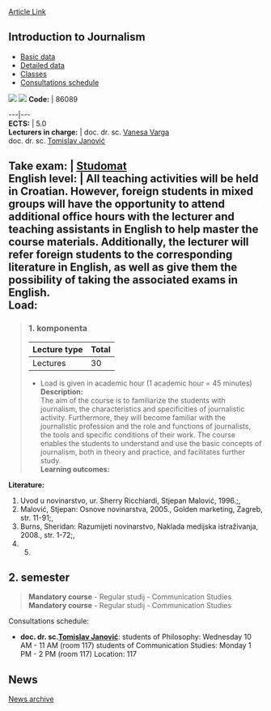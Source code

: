 [Article Link](https://www.fhs.hr/en/course/itj)

## Introduction to Journalism
  * [Basic data](https://www.fhs.hr/en/course/itj#v1id-523790_549479_1_0 "Basic data")
  * [Detailed data](https://www.fhs.hr/en/course/itj#v1id-523790_549479_1_1 "Detailed data")
  * [Classes](https://www.fhs.hr/en/course/itj#v1id-523790_549479_1_2 "Classes")
  * [Consultations schedule](https://www.fhs.hr/en/course/itj#v1id-523790_549479_1_3 "Consultations schedule")


[![](https://www.fhs.hr/img/flags/gif/hr.gif)](https://www.fhs.hr/predmet/uun) [![](https://www.fhs.hr/img/flags/gif/gb.gif)](https://www.fhs.hr/en/course/itj)
**Code:** |  86089  
  
---|---  
**ECTS:** |  5.0   
**Lecturers in charge:** |  doc. dr. sc. [Vanesa Varga](https://www.fhs.hr/staff/vanesa.varga)   
doc. dr. sc. [Tomislav Janović](https://www.fhs.hr/staff/tomislav.janovic)   
  
**Take exam:** |  [Studomat](http://www.isvu.hr/studomat)  
**English level:** |  All teaching activities will be held in Croatian. However, foreign students in mixed groups will have the opportunity to attend additional office hours with the lecturer and teaching assistants in English to help master the course materials. Additionally, the lecturer will refer foreign students to the corresponding literature in English, as well as give them the possibility of taking the associated exams in English.   
**Load:**  
---  
> ### 1. komponenta
> | Lecture type | Total  
> ---|---  
> Lectures | 30  
> * Load is given in academic hour (1 academic hour = 45 minutes)   
**Description:**  
> The aim of the course is to familiarize the students with journalism, the characteristics and specificities of journalistic activity. Furthermore, they will become familiar with the journalistic profession and the role and functions of journalists, the tools and specific conditions of their work. The course enables the students to understand and use the basic concepts of journalism, both in theory and practice, and facilitates further study.  
**Learning outcomes:**  

  
**Literature:**  
  1. Uvod u novinarstvo, ur. Sherry Ricchiardi, Stjepan Malović, 1996.;, 
  2. Malović, Stjepan: Osnove novinarstva, 2005., Golden marketing, Zagreb, str. 11-91;, 
  3. Burns, Sheridan: Razumijeti novinarstvo, Naklada medijska istraživanja, 2008., str. 1-72;, 
  4.   5. 
  
**2. semester**  
---  
> **Mandatory course** - Regular studij - Communication Studies  
>  **Mandatory course** - Regular studij - Communication Studies  
>   
Consultations schedule: 
  * **doc. dr. sc.[Tomislav Janović](https://www.fhs.hr/staff/tomislav.janovic)**: 
students of Philosophy: Wednesday 10 AM - 11 AM (room 117)
students of Communication Studies: Monday 1 PM - 2 PM (room 117)
Location: 117 


## News
[News archive](https://www.fhs.hr/en/course/itj?@=20q26#news_84944 "News archive")
